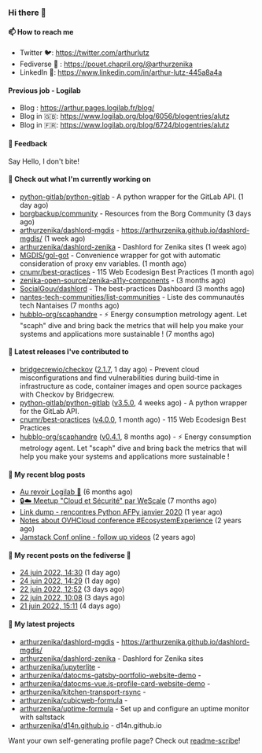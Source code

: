 ### Hi there 👋

#### 📫 How to reach me

- Twitter 🐦: https://twitter.com/arthurlutz
- Fediverse 🐘 : https://pouet.chapril.org/@arthurzenika
- LinkedIn 👔:  https://www.linkedin.com/in/arthur-lutz-445a8a4a

#### Previous job - Logilab

- Blog : https://arthur.pages.logilab.fr/blog/
- Blog in 🇬🇧: https://www.logilab.org/blog/6056/blogentries/alutz
- Blog in 🇫🇷: https://www.logilab.org/blog/6724/blogentries/alutz

#### 💬 Feedback

Say Hello, I don't bite!

#### 👷 Check out what I'm currently working on

- [python-gitlab/python-gitlab](https://github.com/python-gitlab/python-gitlab) - A python wrapper for the GitLab API. (1 day ago)
- [borgbackup/community](https://github.com/borgbackup/community) - Resources from the Borg Community (3 days ago)
- [arthurzenika/dashlord-mgdis](https://github.com/arthurzenika/dashlord-mgdis) - https://arthurzenika.github.io/dashlord-mgdis/ (1 week ago)
- [arthurzenika/dashlord-zenika](https://github.com/arthurzenika/dashlord-zenika) - Dashlord for Zenika sites (1 week ago)
- [MGDIS/gol-got](https://github.com/MGDIS/gol-got) - Convenience wrapper for got with automatic consideration of proxy env variables. (1 month ago)
- [cnumr/best-practices](https://github.com/cnumr/best-practices) - 115 Web Ecodesign Best Practices (1 month ago)
- [zenika-open-source/zenika-a11y-components](https://github.com/zenika-open-source/zenika-a11y-components) -  (3 months ago)
- [SocialGouv/dashlord](https://github.com/SocialGouv/dashlord) - The best-practices Dashboard (3 months ago)
- [nantes-tech-communities/list-communities](https://github.com/nantes-tech-communities/list-communities) - Liste des communautés tech Nantaises (7 months ago)
- [hubblo-org/scaphandre](https://github.com/hubblo-org/scaphandre) - ⚡ Energy consumption metrology agent. Let &#34;scaph&#34; dive and bring back the metrics that will help you make your systems and applications more sustainable ! (7 months ago)


#### 🔭 Latest releases I've contributed to

- [bridgecrewio/checkov](https://github.com/bridgecrewio/checkov) ([2.1.7](https://github.com/bridgecrewio/checkov/releases/tag/2.1.7), 1 day ago) - Prevent cloud misconfigurations and find vulnerabilities during build-time in infrastructure as code, container images and open source packages with Checkov by Bridgecrew.
- [python-gitlab/python-gitlab](https://github.com/python-gitlab/python-gitlab) ([v3.5.0](https://github.com/python-gitlab/python-gitlab/releases/tag/v3.5.0), 4 weeks ago) - A python wrapper for the GitLab API.
- [cnumr/best-practices](https://github.com/cnumr/best-practices) ([v4.0.0](https://github.com/cnumr/best-practices/releases/tag/v4.0.0), 1 month ago) - 115 Web Ecodesign Best Practices
- [hubblo-org/scaphandre](https://github.com/hubblo-org/scaphandre) ([v0.4.1](https://github.com/hubblo-org/scaphandre/releases/tag/v0.4.1), 8 months ago) - ⚡ Energy consumption metrology agent. Let &#34;scaph&#34; dive and bring back the metrics that will help you make your systems and applications more sustainable !

#### 📜 My recent blog posts 

- [Au revoir Logilab 👋](https://arthur.pages.logilab.fr/blog/au-revoir-logilab.html) (6 months ago)
- [🔒☁️ Meetup &#34;Cloud et Sécurité&#34; par WeScale](https://arthur.pages.logilab.fr/blog/meetup-cloud-et-securite-par-wescale.html) (7 months ago)
- [Link dump - rencontres Python AFPy janvier 2020](https://arthur.pages.logilab.fr/blog/link-dump-rencontres-python-afpy-janvier-2020.html) (1 year ago)
- [Notes about OVHCloud conference #EcosystemExperience](https://arthur.pages.logilab.fr/blog/notes-about-ovhcloud-conference-ecosystemexperience.html) (2 years ago)
- [Jamstack Conf online - follow up videos](https://arthur.pages.logilab.fr/blog/jamstack-conf-online-follow-up-videos.html) (2 years ago)

#### 📜 My recent posts on the fediverse 🐘

- [24 juin 2022, 14:30](https://pouet.chapril.org/@arthurzenika/108532927408266029) (1 day ago)
- [24 juin 2022, 14:29](https://pouet.chapril.org/@arthurzenika/108532922409533259) (1 day ago)
- [22 juin 2022, 12:52](https://pouet.chapril.org/@arthurzenika/108521218163916505) (3 days ago)
- [22 juin 2022, 10:08](https://pouet.chapril.org/@arthurzenika/108520573437262556) (3 days ago)
- [21 juin 2022, 15:11](https://pouet.chapril.org/@arthurzenika/108516101534425998) (4 days ago)

#### 🌱 My latest projects

- [arthurzenika/dashlord-mgdis](https://github.com/arthurzenika/dashlord-mgdis) - https://arthurzenika.github.io/dashlord-mgdis/
- [arthurzenika/dashlord-zenika](https://github.com/arthurzenika/dashlord-zenika) - Dashlord for Zenika sites
- [arthurzenika/jupyterlite](https://github.com/arthurzenika/jupyterlite) - 
- [arthurzenika/datocms-gatsby-portfolio-website-demo](https://github.com/arthurzenika/datocms-gatsby-portfolio-website-demo) - 
- [arthurzenika/datocms-vue.js-profile-card-website-demo](https://github.com/arthurzenika/datocms-vue.js-profile-card-website-demo) - 
- [arthurzenika/kitchen-transport-rsync](https://github.com/arthurzenika/kitchen-transport-rsync) - 
- [arthurzenika/cubicweb-formula](https://github.com/arthurzenika/cubicweb-formula) - 
- [arthurzenika/uptime-formula](https://github.com/arthurzenika/uptime-formula) -  Set up and configure an uptime monitor with saltstack
- [arthurzenika/d14n.github.io](https://github.com/arthurzenika/d14n.github.io) - d14n.github.io



Want your own self-generating profile page? Check out [readme-scribe](https://github.com/muesli/readme-scribe)!
